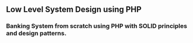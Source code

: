 
## Low Level System Design using PHP
### Banking System from scratch using PHP with SOLID principles and design patterns. 


